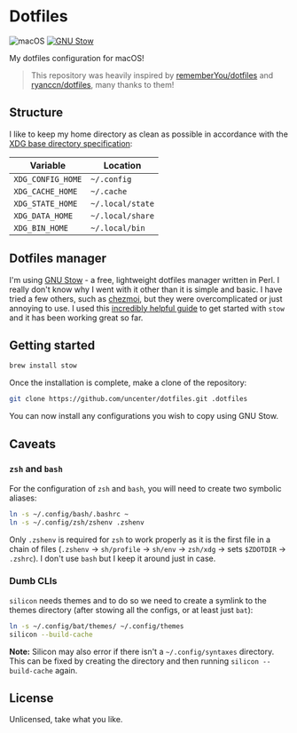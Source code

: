 <h1>Dotfiles</h1>

![macOS](https://img.shields.io/badge/macOS-13.5-47999e.svg?style=flat-square)
[![GNU Stow](https://img.shields.io/badge/GNU%20Stow-2.3.1-b48ead.svg?style=flat-square)](https://www.gnu.org/software/stow/)

My dotfiles configuration for macOS!

> This repository was heavily inspired by [rememberYou/dotfiles](https://github.com/rememberYou/dotfiles) and [ryanccn/dotfiles](https://github.com/ryanccn/dotfiles), many thanks to them!

## Structure

I like to keep my home directory as clean as possible in accordance with the [XDG base directory specification](https://specifications.freedesktop.org/basedir-spec/basedir-spec-latest.html):

| Variable          | Location         |
| ----------------- | ---------------- |
| `XDG_CONFIG_HOME` | `~/.config`      |
| `XDG_CACHE_HOME`  | `~/.cache`       |
| `XDG_STATE_HOME`  | `~/.local/state` |
| `XDG_DATA_HOME`   | `~/.local/share` |
| `XDG_BIN_HOME`    | `~/.local/bin`   |

## Dotfiles manager

I'm using [GNU Stow](https://www.gnu.org/software/stow/) - a free, lightweight
dotfiles manager written in Perl. I really don't know why I went with it other than it is simple and basic. I have tried a few others, such as [chezmoi](https://www.chezmoi.io/), but they were overcomplicated or just annoying to use. I used this [incredibly helpful guide](https://www.jakewiesler.com/blog/managing-dotfiles) to get started with `stow` and it has been working great so far.

## Getting started

```sh
brew install stow
```

Once the installation is complete, make a clone of the repository:

```sh
git clone https://github.com/uncenter/dotfiles.git .dotfiles
```

You can now install any configurations you wish to copy using GNU Stow.

## Caveats

### `zsh` and `bash`

For the configuration of `zsh` and `bash`, you will need to create two
symbolic aliases:

```bash
ln -s ~/.config/bash/.bashrc ~
ln -s ~/.config/zsh/zshenv .zshenv
```

Only `.zshenv` is required for `zsh` to work properly as it is the first file in a chain of files (`.zshenv` -> `sh/profile` -> `sh/env` -> `zsh/xdg` -> sets `$ZDOTDIR` -> `.zshrc`). I don't use `bash` but I keep it around just in case.

### Dumb CLIs

`silicon` needs themes and to do so we need to create a symlink to the themes directory (after stowing all the configs, or at least just `bat`):

```bash
ln -s ~/.config/bat/themes/ ~/.config/themes
silicon --build-cache
```

**Note:** Silicon may also error if there isn't a `~/.config/syntaxes` directory. This can be fixed by creating the directory and then running `silicon --build-cache` again.

## License

Unlicensed, take what you like.
